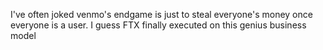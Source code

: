I've often joked venmo's endgame is just to steal everyone's money once everyone is a user. I guess FTX finally executed on this genius business model

